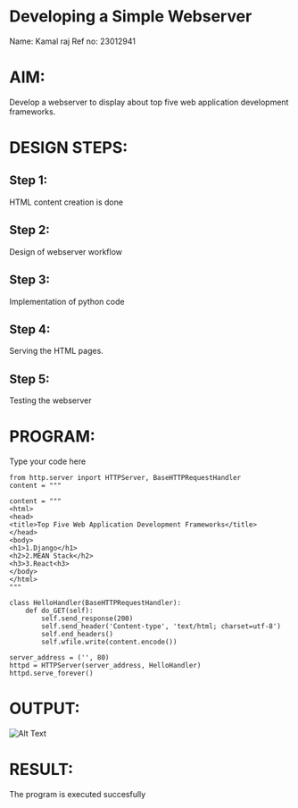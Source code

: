# Developing a Simple Webserver
Name: Kamal raj
Ref no: 23012941

# AIM:

Develop a webserver to display about top five web application development frameworks.

# DESIGN STEPS:

## Step 1:

HTML content creation is done

## Step 2:

Design of webserver workflow

## Step 3:
Implementation of python code
## Step 4:

Serving the HTML pages.

## Step 5:

Testing the webserver
# PROGRAM:
Type your code here
``````
from http.server inport HTTPServer, BaseHTTPRequestHandler
content = """

content = """
<html>
<head>
<title>Top Five Web Application Development Frameworks</title>
</head>
<body>
<h1>1.Django</h1>
<h2>2.MEAN Stack</h2>
<h3>3.React<h3>
</body>
</html>
"""

class HelloHandler(BaseHTTPRequestHandler):
    def do_GET(self):
        self.send_response(200)
        self.send_header('Content-type', 'text/html; charset=utf-8')
        self.end_headers()
        self.wfile.write(content.encode())

server_address = ('', 80)
httpd = HTTPServer(server_address, HelloHandler)
httpd.serve_forever()
``````

# OUTPUT:
![Alt Text](https://github.com/Kamal-Raj-A/webserver/blob/main/images/webserver1.png)

# RESULT:

The program is executed succesfully
